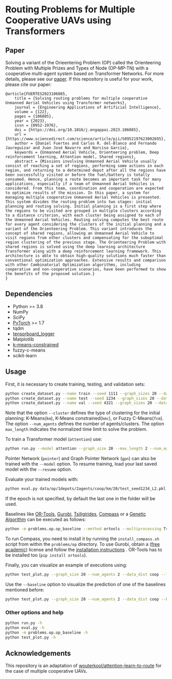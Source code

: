# Routing Problems for Multiple Cooperative UAVs using Transformers

## Paper
Solving a variant of the Orieentering Problem (OP) called the Orienteering Problem with Multiple Prizes and Types of
Node (OP-MP-TN) with a cooperative multi-agent system based on Transformer Networks. For more details, please see our
[paper](). If this repository is useful for your work, please cite our paper:

```
@article{FUERTES2023106085,
    title = {Solving routing problems for multiple cooperative Unmanned Aerial Vehicles using Transformer networks},
    journal = {Engineering Applications of Artificial Intelligence},
    volume = {122},
    pages = {106085},
    year = {2023},
    issn = {0952-1976},
    doi = {https://doi.org/10.1016/j.engappai.2023.106085},
    url = {https://www.sciencedirect.com/science/article/pii/S0952197623002695},
    author = {Daniel Fuertes and Carlos R. del-Blanco and Fernando Jaureguizar and Juan José Navarro and Narciso García},
    keywords = {Unmanned Aerial Vehicle, Orienteering problem, Deep reinforcement learning, Attention model, Shared regions},
    abstract = {Missions involving Unmanned Aerial Vehicle usually consist of reaching a set of regions, performing some actions in each region, and returning to a determined depot after all the regions have been successfully visited or before the fuel/battery is totally consumed. Hence, planning a route becomes an important task for many applications, especially if a team of Unmanned Aerial Vehicles is considered. From this team, coordination and cooperation are expected to optimize results of the mission. In this paper, a system for managing multiple cooperative Unmanned Aerial Vehicles is presented. This system divides the routing problem into two stages: initial planning and routing solving. Initial planning is a first step where the regions to be visited are grouped in multiple clusters according to a distance criterion, with each cluster being assigned to each of the Unmanned Aerial Vehicles. Routing solving computes the best route for every agent considering the clusters of the initial planning and a variant of the Orienteering Problem. This variant introduces the concept of shared regions, allowing an Unmanned Aerial Vehicle to visit regions from other clusters and compensating for the suboptimal region clustering of the previous stage. The Orienteering Problem with shared regions is solved using the deep learning architecture Transformer along with a deep reinforcement learning framework. This architecture is able to obtain high-quality solutions much faster than conventional optimization approaches. Extensive results and comparison with other Combinatorial Optimization algorithms, including cooperative and non-cooperative scenarios, have been performed to show the benefits of the proposed solution.}
}
``` 

## Dependencies

* Python >= 3.8
* NumPy
* SciPy
* [PyTorch](http://pytorch.org/) >= 1.7
* tqdm
* [tensorboard_logger](https://github.com/TeamHG-Memex/tensorboard_logger)
* Matplotlib
* [k-means-constrained](https://joshlk.github.io/k-means-constrained/)
* fuzzy-c-means
* scikit-learn

## Usage

First, it is necessary to create training, testing, and validation sets:
```bash
python create_dataset.py --name train --seed 1111 --graph_sizes 20 --dataset_sizes 1280000 --cluster km --num_agents 2 --max_length 2
python create_dataset.py --name test --seed 1234 --graph_sizes 20 --dataset_sizes 10000 --cluster km --num_agents 2 --max_length 2
python create_dataset.py --name val --seed 4321 --graph_sizes 20 --dataset_sizes 10000 --cluster km --num_agents 2 --max_length 2
```
Note that the option `--cluster` defines the type of clustering for the initial planning: K-Means(`km`), K-Means
constrained(`kmc`), or Fuzzy C-Means(`fcm`). The option `--num_agents` defines the number of agents/clusters. The option
`max_length` indicates the normalized time limit to solve the problem.

To train a Transformer model (`attention`) use:
```bash
python run.py --model attention --graph_size 20 --max_length 2 --num_agents 2 --cluster km --data_dist coop --baseline rollout --train_dataset data/op/1depots/2agents/coop/km/20/train_seed1111_L2.pkl --val_dataset data/op/1depots/2agents/coop/km/20/val_seed4321_L2.pkl
```

Pointer Network (`pointer`) and Graph Pointer Network (`gpn`) can also be trained with the `--model` option. To resume
training, load your last saved model with the `--resume` option.

Evaluate your trained models with:
```bash
python eval.py data/op/1depots/2agents/coop/km/20/test_seed1234_L2.pkl --model outputs/op_coop20/attention_run... --num_agents 2
```
If the epoch is not specified, by default the last one in the folder will be used.

Baselines like [OR-Tools](https://developers.google.com/optimization), [Gurobi](https://www.gurobi.com),
[Tsiligirides](https://www.tandfonline.com/doi/abs/10.1057/jors.1984.162),
[Compass](https://github.com/bcamath-ds/compass) or a [Genetic Algorithm](https://github.com/mc-ride/orienteering) can
be executed as follows:
```bash
python -m problems.op.op_baseline --method ortools --multiprocessing True --datasets data/op/1depots/2agents/coop/km/20/test_seed1234_L2.pkl
```
To run Compass, you need to install it by running the `install_compass.sh` script from within the `problems/op`
directory. To use Gurobi, obtain a ([free academic](http://www.gurobi.com/registration/academic-license-reg)) license
and follow the
[installation instructions](https://www.gurobi.com/documentation/8.1/quickstart_windows/installing_the_anaconda_py.html)
. OR-Tools has to be installed too (`pip install ortools`).

Finally, you can visualize an example of executions using:
```bash
python test_plot.py --graph_size 20 --num_agents 2 --data_dist coop --load_path outputs/op_coop20/attention_run... --test_coop True
```

Use the `--baseline` option to visualize the prediction of one of the baselines mentioned before:
```bash
python test_plot.py --graph_size 20 --num_agents 2 --data_dist coop --baseline ortools --test_coop True
```

### Other options and help
```bash
python run.py -h
python eval.py -h
python -m problems.op.op_baseline -h
python test_plot.py -h
```

## Acknowledgements
This repository is an adaptation of
[wouterkool/attention-learn-to-route](https://github.com/wouterkool/attention-learn-to-route) for the case of multiple
cooperative UAVs.
